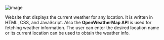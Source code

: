 ![image](https://user-images.githubusercontent.com/65901659/178788903-f7837766-4c6c-4c0a-81d1-d8adfd25cbf3.png)

Website that displays the current weather for any location. It is written in HTML, CSS, and JavaScript. Also the <b>OpenWeatherMap API</b> is used for fetching weather information. The user can enter the desired location name or its current location can be used to obtain the weather info.

